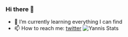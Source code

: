 ### Hi there 👋

- 🌱 I’m currently learning everything I can find
- 📫 How to reach me: [twitter](https://twitter.com/YannisMalgorn)
![Yannis Stats](https://github-readme-stats.vercel.app/api?username=yannis-mlgrn&show_icons=true&count_private=true&theme=dark)
<!--
**yannis-mlgrn/yannis-mlgrn** is a ✨ _special_ ✨ repository because its `README.md` (this file) appears on your GitHub profile.

Here are some ideas to get you started:

- 🔭 I’m currently working ...
- 🌱 I’m currently learning ...
- 👯 I’m looking to collaborate on ...
- 🤔 I’m looking for help with ...
- 💬 Ask me about ...
- 📫 How to reach me: ...
- 😄 Pronouns: ...
- ⚡ Fun fact: ...
-->
